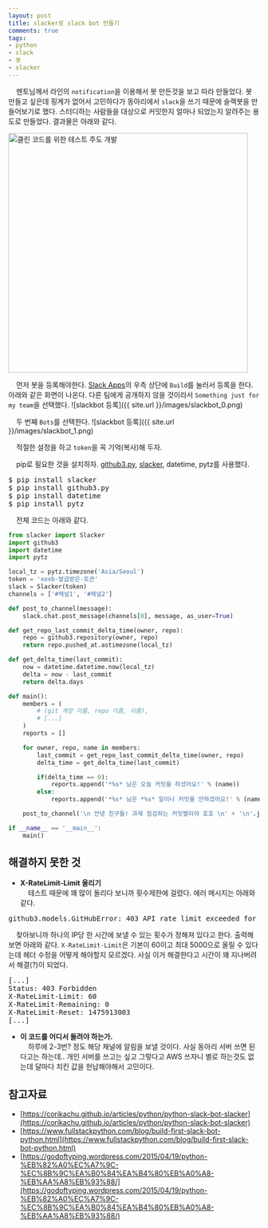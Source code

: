 ```yaml
---
layout: post
title: slacker로 slack bot 만들기
comments: true
tags:
- python
- slack
- 봇
- slacker
---
```

&nbsp;&nbsp;&nbsp; 멘토님께서 라인의 `notification`을 이용해서 봇 만든것을 보고 따라 만들었다. 봇 만들고 싶은데 핑계가 없어서 고민하다가 동아리에서 `slack`을 쓰기 때문에 슬랙봇을 만들어보기로 했다. 스터디하는 사람들을 대상으로 커밋한지 얼마나 되었는지 알려주는 용도로 만들었다. 결과물은 아래와 같다.

<img src="/images/commit-bell.jpeg" alt="클린 코드를 위한 테스트 주도 개발" style="width: 480px; margin-left: auto; margin-right: auto; "/>

&nbsp;&nbsp;&nbsp; 먼저 봇을 등록해야한다. [Slack Apps](https://studytcp.slack.com/apps)의 우측 상단에 `Build`를 눌러서 등록을 한다. 아래와 같은 화면이 나온다. 다른 팀에게 공개하지 않을 것이라서 `Something just for my team`을 선택했다.
![slackbot 등록]({{ site.url }}/images/slackbot_0.png)

&nbsp;&nbsp;&nbsp; 두 번째 `Bots`를 선택한다.
![slackbot 등록]({{ site.url }}/images/slackbot_1.png)

&nbsp;&nbsp;&nbsp; 적절한 설정을 하고 `token`을 꼭 기억(복사)해 두자.

&nbsp;&nbsp;&nbsp; pip로 필요한 것을 설치하자. [github3.py](https://github3py.readthedocs.io/en/master/), [slacker](https://pypi.python.org/pypi/slacker/), datetime, pytz를 사용했다.
<pre>$ pip install slacker
$ pip install github3.py
$ pip install datetime
$ pip install pytz</pre>

&nbsp;&nbsp;&nbsp; 전체 코드는 아래와 같다.

```python
from slacker import Slacker
import github3
import datetime
import pytz

local_tz = pytz.timezone('Asia/Seoul')
token = 'xoxb-발급받은-토큰'
slack = Slacker(token)
channels = ['#채널1', '#채널2']

def post_to_channel(message):
    slack.chat.post_message(channels[0], message, as_user=True)

def get_repo_last_commit_delta_time(owner, repo):
    repo = github3.repository(owner, repo)
    return repo.pushed_at.astimezone(local_tz)

def get_delta_time(last_commit):
    now = datetime.datetime.now(local_tz)
    delta = now - last_commit
    return delta.days

def main():
    members = (
        # (git 계정 이름, repo 이름, 이름),
        # [...]
    )
    reports = []

    for owner, repo, name in members:
        last_commit = get_repo_last_commit_delta_time(owner, repo)
        delta_time = get_delta_time(last_commit)

        if(delta_time == 0):
            reports.append('*%s* 님은 오늘 커밋을 하셨어요!' % (name))
        else:
            reports.append('*%s* 님은 *%s* 일이나 커밋을 안하셨어요!' % (name, delta_time))

    post_to_channel('\n 안녕 친구들! 과제 점검하는 커밋벨이야 호호 \n' + '\n'.join(reports))

if __name__ == '__main__':
    main()
```

## **해결하지 못한 것**
* **X-RateLimit-Limit 올리기**      
&nbsp;&nbsp;&nbsp; 테스트 때문에 꽤 많이 돌리다 보니까 횟수제한에 걸렸다. 에러 메시지는 아래와 같다.
<pre>github3.models.GitHubError: 403 API rate limit exceeded for 106.246.181.100. (But here's the good news: Authenticated requests get a higher rate limit. Check out the documentation for more details.)</pre>

&nbsp;&nbsp;&nbsp; 찾아보니까 하나의 IP당 한 시간에 보낼 수 있는 횟수가 정해져 있다고 한다. 출력해 보면 아래와 같다. `X-RateLimit-Limit`은 기본이 60이고 최대 5000으로 올릴 수 있다는데 헤더 수정을 어떻게 해야할지 모르겠다. 사실 이거 해결한다고 시간이 꽤 지나버려서 해결(?)이 되었다.
<pre>[...]
Status: 403 Forbidden
X-RateLimit-Limit: 60
X-RateLimit-Remaining: 0
X-RateLimit-Reset: 1475913003
[...]</pre>

* **이 코드를 어디서 돌려야 하는가.**     
&nbsp;&nbsp;&nbsp; 하루에 2-3번? 정도 해당 채널에 알림을 보낼 것이다. 사실 동아리 서버 쓰면 된다고는 하는데.. 개인 서버를 쓰고는 싶고 그렇다고 AWS 쓰자니 별로 하는것도 없는데 달마다 치킨 값을 헌납해야해서 고민이다.

## **참고자료**
* [https://corikachu.github.io/articles/python/python-slack-bot-slacker](https://corikachu.github.io/articles/python/python-slack-bot-slacker)
* [https://www.fullstackpython.com/blog/build-first-slack-bot-python.html](https://www.fullstackpython.com/blog/build-first-slack-bot-python.html)
* [https://godoftyping.wordpress.com/2015/04/19/python-%EB%82%A0%EC%A7%9C-%EC%8B%9C%EA%B0%84%EA%B4%80%EB%A0%A8-%EB%AA%A8%EB%93%88/](https://godoftyping.wordpress.com/2015/04/19/python-%EB%82%A0%EC%A7%9C-%EC%8B%9C%EA%B0%84%EA%B4%80%EB%A0%A8-%EB%AA%A8%EB%93%88/)
